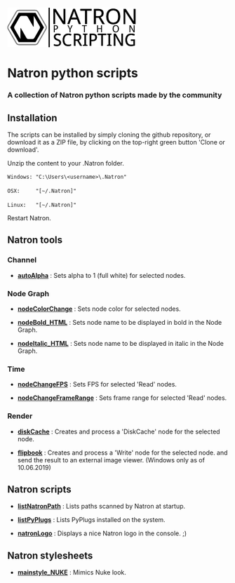 ![Image](Resources/community-scripting-logo.png)
# Natron python scripts
### A collection of Natron python scripts made by the community
## Installation
The scripts can be installed by simply cloning the github repository, or download it as a ZIP file, by clicking on the top-right green button 'Clone or download'.

Unzip the content to your .Natron folder.


    Windows: "C:\Users\<username>\.Natron"

    OSX:     "[~/.Natron]"

    Linux:   "[~/.Natron]"

Restart Natron.

## Natron tools

### Channel
- **[autoAlpha](/Python_GUI/autoAlpha/README.md)** : Sets alpha to 1 (full white) for selected nodes.

### Node Graph
- **[nodeColorChange](/Python_GUI/nodeColorChange/README.md)** : Sets node color for selected nodes.

- **[nodeBold_HTML](/Python_GUI/nodeBold_HTML/README.md)** : Sets node name to be displayed in bold in the Node Graph.

- **[nodeItalic_HTML](/Python_GUI/nodeItalic_HTML/README.md)** : Sets node name to be displayed in italic in the Node Graph.

### Time
- **[nodeChangeFPS](/Python_GUI/nodeChangeFPS/README.md)** : Sets FPS for selected 'Read' nodes.

- **[nodeChangeFrameRange](/Python_GUI/nodeChangeFrameRange/README.md)** : Sets frame range for selected 'Read' nodes.

### Render
- **[diskCache](/Python_GUI/diskCache/README.md)** : Creates and process a 'DiskCache' node for the selected node.

- **[flipbook](/Python_GUI/flipbook/README.md)** : Creates and process a 'Write' node for the selected node. and send the result to an external image viewer. (Windows only as of 10.06.2019)

## Natron scripts

- **[listNatronPath](/Python_INIT/listNatronPath/README.md)** : Lists paths scanned by Natron at startup.

- **[listPyPlugs](/Python_INIT/listPyPlugs/README.md)** : Lists PyPlugs installed on the system.

- **[natronLogo](/Python_INIT/natronLogo/README.md)** : Displays a nice Natron logo in the console. ;)

## Natron stylesheets

- **[mainstyle_NUKE](/Stylesheet/mainstyle_NUKE/README.md)** : Mimics Nuke look.

